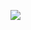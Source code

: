 [![](https://mermaid.ink/img/pako:eNrNWW1P4zgQ_itWVqro0iK6lC0EDglxuxLSsYcE9-Wup8okLvWROpHjcMty5LefHaepPXbTdg9Wx5ftep4Zj5958UuegyiNSRAG_X5_zAQVCQnRF8zSW_Jwk9GIoHMezaggkSg4GbMKFiU4z3-m-J7j-Zgh-cfwnOQZlnAmcvSsB9VfBUWXF-k8SxlhwhCpv9PTSyYIn0rNszNbtIvKpdpO9z2U5nReJFiQnVzEYZjTb2QikKDRQxc9pjR28JG0VXjht5zmQlpypyDiF8oeLJWMsp6xHtRJxYzwHjIx1dC1At6laYJofi1JIPEKxzppRjgWKf9pJ0pZLhp_UKf6p2tMZyi_jBmkuVF0WP7EirmahKbM4fk3FpMpZSQG47e8IGDoM05yYrlgeaK9uJmRJDFdOD29UAJz4t0KtNN1RjQD2kQnvfvLRJSuEi9YraL5F5yyezSlCdFkG1AZ_yITpKEy33EgMBCGG4vfS3T_gvKooGKZCpM5pqwebZhR_5jsnC_xNkfnd9J7HAmTpncG3Fz3O1T6Bburs1yuOAw9qb6bPhLOaUzWVZRX5S0qxDcRDI21mqZQDHI7JikV843sE-cpN8isHCtYymPCSSyjmJWmr6H2_FG2wJSX1cRGQZYlmiSSgvzEsGh7N5FRLXByo_5zAuetJ5konk8WhQQqSlXicmVrKssCW7lhSxa9xjTtVNxqY01kNsy47w8qcLGlXj2L8Wu_mOxWTW1jem20RQkQaZ-AdYfhFns_jmLoZAvHvvWs0AdZLE8V8cY0W2CLFVuinbJNOxyvNvbjKAYutjDsWYxfG_B7kaTRw8YE22iLFCDSXgHrDsct9l6D5O_YmzaLC1xXS2B8FLTo98EuMC3kEfpmuUAQvksmudk4fDbaohuItO_AuhO-Fnv_6_DBdbWEz0dBi_6W4fu1ENvED8AtwqFMuw8ncELYZvLH9TnHzZaIeJe0ygLsdvD0vYZwR8Hix5XWJQ9ngay7iuZFpBMthi2dst2XeyKuMc8JlzcU9UNaAuJbGTEpNIIIAFc4M4yjlSdc7WZ9ws1nWEkz4Zxyy9K1r879-ea2Ky8tM_LO6WzkpqZ6U-iu9Qw4di7krQJeR-rkNu4k7_dMPRzHMH6rJ0RNTHsed0E3U1fRpDVF1F3VrxrTPEvwk3tNRd_RVtG226KT-JYxuDN6y6TVSP-_56S6cC_TfHvTOiX19e2SxeSrYaKuO5RVhejtQJ-xuhA-VbdJu_t8IbkgMfJdHpYqVhbM83twKzCAhqRfxywlXyOSCfT3DKv61qOR5MpM7L45w0RO4W-kCwLrOdceHAHePjpCYZ0fcA73-Nhmleay32SktVt0xFMm81Y9J5g3f06wIBvobdFmtA3dBDfuf9OCRer1rVyb1WXbCdTLo2fYefwwE2rrStnCeTSpKJdgyc6JN-EWpbUmz2qYlQiLMc3GwlAn0z-shPKp17jPsuU6PfiL7MG9V9goUUdp9bbbFqVS04S6J7B3125fzGiWE3v3SOg9e023qWzS7I6_hfvGO-Gb-O5OXO0OTODmQKAtNvv364Zczg-aj2wR1fVCnpJOtJVE7rKm9dJG65PvZnDYGppikB2BRKK7HHB6QS2Bz6BOF5lM9Q_4ZOm4hWi1zPW4VC-wrS1ss52aKq3bqQV8_e3Us5luswxbqXUhAPq2JwNtSbbyP8ZBpdAMjIM_V3dvYOVK1p9NxDVP1ZdDJC_T3Prcob-xRPP4CjN87xy7jPN7v__PmfHar-XnQA6Pn36U_Xbpx1iPyH6I9UK3wh_rqciPsd8j_BhwQfaAzmAihioRVCesa8-pdaVjHWihxqKdKKBVqhDYJEm9aM9XFwBxzyYA4DYsnSnVQr1Bdm4ehtvueiAbGlElrhJXk-mxoBfMCZ9jGgdhUCX1OBAzMifjIJQ_YzLFRSLGwZi9SCguRHrzxKIgFDKBekGRxfI0Wn84XwxmmAXhc_A1CPuD4dFobzQaHBwcfxh-HAz3D3rBUxAOPh7tDQejw4PRaHgwGByNRi-94FuaShMf9o6P9w8P90f7R8fDj0fDytzvlUhbJzGVK7rS3_irT_0v_wJ6sXDp?type=png)](https://mermaid.live/edit#pako:eNrNWW1P4zgQ_itWVqro0iK6lC0EDglxuxLSsYcE9-Wup8okLvWROpHjcMty5LefHaepPXbTdg9Wx5ftep4Zj5958UuegyiNSRAG_X5_zAQVCQnRF8zSW_Jwk9GIoHMezaggkSg4GbMKFiU4z3-m-J7j-Zgh-cfwnOQZlnAmcvSsB9VfBUWXF-k8SxlhwhCpv9PTSyYIn0rNszNbtIvKpdpO9z2U5nReJFiQnVzEYZjTb2QikKDRQxc9pjR28JG0VXjht5zmQlpypyDiF8oeLJWMsp6xHtRJxYzwHjIx1dC1At6laYJofi1JIPEKxzppRjgWKf9pJ0pZLhp_UKf6p2tMZyi_jBmkuVF0WP7EirmahKbM4fk3FpMpZSQG47e8IGDoM05yYrlgeaK9uJmRJDFdOD29UAJz4t0KtNN1RjQD2kQnvfvLRJSuEi9YraL5F5yyezSlCdFkG1AZ_yITpKEy33EgMBCGG4vfS3T_gvKooGKZCpM5pqwebZhR_5jsnC_xNkfnd9J7HAmTpncG3Fz3O1T6Bburs1yuOAw9qb6bPhLOaUzWVZRX5S0qxDcRDI21mqZQDHI7JikV843sE-cpN8isHCtYymPCSSyjmJWmr6H2_FG2wJSX1cRGQZYlmiSSgvzEsGh7N5FRLXByo_5zAuetJ5konk8WhQQqSlXicmVrKssCW7lhSxa9xjTtVNxqY01kNsy47w8qcLGlXj2L8Wu_mOxWTW1jem20RQkQaZ-AdYfhFns_jmLoZAvHvvWs0AdZLE8V8cY0W2CLFVuinbJNOxyvNvbjKAYutjDsWYxfG_B7kaTRw8YE22iLFCDSXgHrDsct9l6D5O_YmzaLC1xXS2B8FLTo98EuMC3kEfpmuUAQvksmudk4fDbaohuItO_AuhO-Fnv_6_DBdbWEz0dBi_6W4fu1ENvED8AtwqFMuw8ncELYZvLH9TnHzZaIeJe0ygLsdvD0vYZwR8Hix5XWJQ9ngay7iuZFpBMthi2dst2XeyKuMc8JlzcU9UNaAuJbGTEpNIIIAFc4M4yjlSdc7WZ9ws1nWEkz4Zxyy9K1r879-ea2Ky8tM_LO6WzkpqZ6U-iu9Qw4di7krQJeR-rkNu4k7_dMPRzHMH6rJ0RNTHsed0E3U1fRpDVF1F3VrxrTPEvwk3tNRd_RVtG226KT-JYxuDN6y6TVSP-_56S6cC_TfHvTOiX19e2SxeSrYaKuO5RVhejtQJ-xuhA-VbdJu_t8IbkgMfJdHpYqVhbM83twKzCAhqRfxywlXyOSCfT3DKv61qOR5MpM7L45w0RO4W-kCwLrOdceHAHePjpCYZ0fcA73-Nhmleay32SktVt0xFMm81Y9J5g3f06wIBvobdFmtA3dBDfuf9OCRer1rVyb1WXbCdTLo2fYefwwE2rrStnCeTSpKJdgyc6JN-EWpbUmz2qYlQiLMc3GwlAn0z-shPKp17jPsuU6PfiL7MG9V9goUUdp9bbbFqVS04S6J7B3125fzGiWE3v3SOg9e023qWzS7I6_hfvGO-Gb-O5OXO0OTODmQKAtNvv364Zczg-aj2wR1fVCnpJOtJVE7rKm9dJG65PvZnDYGppikB2BRKK7HHB6QS2Bz6BOF5lM9Q_4ZOm4hWi1zPW4VC-wrS1ss52aKq3bqQV8_e3Us5luswxbqXUhAPq2JwNtSbbyP8ZBpdAMjIM_V3dvYOVK1p9NxDVP1ZdDJC_T3Prcob-xRPP4CjN87xy7jPN7v__PmfHar-XnQA6Pn36U_Xbpx1iPyH6I9UK3wh_rqciPsd8j_BhwQfaAzmAihioRVCesa8-pdaVjHWihxqKdKKBVqhDYJEm9aM9XFwBxzyYA4DYsnSnVQr1Bdm4ehtvueiAbGlElrhJXk-mxoBfMCZ9jGgdhUCX1OBAzMifjIJQ_YzLFRSLGwZi9SCguRHrzxKIgFDKBekGRxfI0Wn84XwxmmAXhc_A1CPuD4dFobzQaHBwcfxh-HAz3D3rBUxAOPh7tDQejw4PRaHgwGByNRi-94FuaShMf9o6P9w8P90f7R8fDj0fDytzvlUhbJzGVK7rS3_irT_0v_wJ6sXDp)
